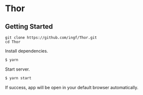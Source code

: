 # Thor

## Getting Started

```
git clone https://github.com/ingf/Thor.git
cd Thor
```

Install dependencies.

```bash
$ yarn
```

Start server.

```bash
$ yarn start
```

If success, app will be open in your default browser automatically.

